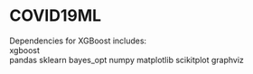 # COVID19ML
Dependencies for  XGBoost includes: <br />
xgboost <br />
pandas
sklearn
bayes_opt
numpy
matplotlib
scikitplot
graphviz
